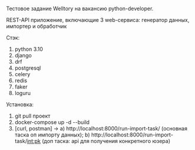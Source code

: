 Тестовое задание Welltory на вакансию python-developer.

REST-API приложение, включающие 3 web-сервиса: генератор данных, импортер и обработчик

Стэк:
1. python 3.10
2. django 
3. drf
4. postgresql
5. celery
6. redis
7. faker
8. loguru

Установка:

1. git pull проект
2. docker-compose up -d --build
3. [curl, postman] -> 
    a) http://localhost:8000/run-import-task/ (основная таска оп импорту данных);
    b) http://localhost:8000/run-import-task/<int:pk> (доп таска: api для получения конкретного юзера)